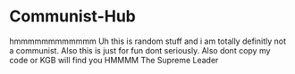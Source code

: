 # Communist-Hub
hmmmmmmmmmmmm
Uh this is random stuff and i am totally definitly not a communist. Also this is just for fun dont seriously. Also dont copy my code or KGB will find you
HMMMM
The Supreme Leader

